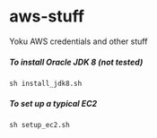 # aws-stuff
Yoku AWS credentials and other stuff

##### To install Oracle JDK 8 (not tested)
`sh install_jdk8.sh`

##### To set up a typical EC2
`sh setup_ec2.sh`

